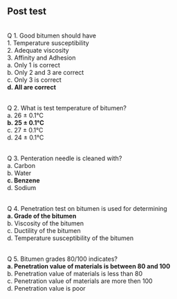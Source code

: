 ## Post test
<br>
Q 1. Good bitumen should have<br>
1. Temperature susceptibility<br>
2. Adequate viscosity<br>
3. Affinity and Adhesion<br>
a. Only 1 is correct<br>
b. Only 2 and 3 are correct<br>
c. Only 3 is correct<br>
<b>d. All are correct</b><br><br>

Q 2. What is test temperature of bitumen?<br>
a. 26 &plusmn; 0.1&deg;C<br>
<b>b. 25 &plusmn; 0.1&deg;C</b><br>
c. 27 &plusmn; 0.1&deg;C<br>
d. 24 &plusmn; 0.1&deg;C<br><br>

Q 3. Penteration needle is cleaned with?<br>
a. Carbon<br>
b. Water<br>
<b>c. Benzene</b><br>
d. Sodium<br><br>

Q 4. Penetration test on bitumen is used for determining<br>
<b>a. Grade of the bitumen</b><br>
b. Viscosity of the bitumen<br>
c. Ductility of the bitumen<br>
d. Temperature susceptibility of the bitumen<br><br>

Q 5. Bitumen grades 80/100 indicates?<br>
<b>a. Penetration value of materials is between 80 and 100</b><br>
b. Penetration value of materials is less than 80<br>
c. Penetration value of materials are more then 100<br>
d. Penetration value is poor<br><br>
